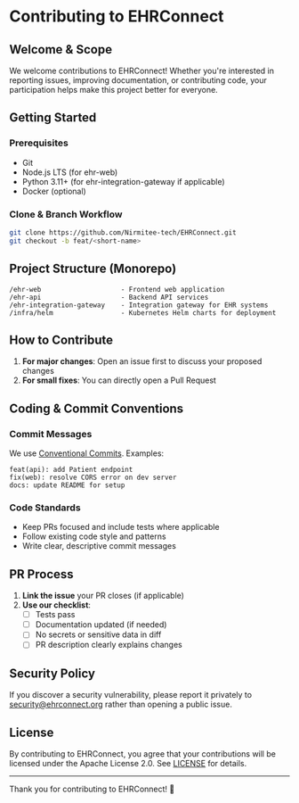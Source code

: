 # Contributing to EHRConnect

## Welcome & Scope

We welcome contributions to EHRConnect! Whether you're interested in reporting issues, improving documentation, or contributing code, your participation helps make this project better for everyone.

## Getting Started

### Prerequisites

- Git
- Node.js LTS (for ehr-web)
- Python 3.11+ (for ehr-integration-gateway if applicable)
- Docker (optional)

### Clone & Branch Workflow

```bash
git clone https://github.com/Nirmitee-tech/EHRConnect.git
git checkout -b feat/<short-name>
```

## Project Structure (Monorepo)

```
/ehr-web                    - Frontend web application
/ehr-api                    - Backend API services  
/ehr-integration-gateway    - Integration gateway for EHR systems
/infra/helm                 - Kubernetes Helm charts for deployment
```

## How to Contribute

1. **For major changes**: Open an issue first to discuss your proposed changes
2. **For small fixes**: You can directly open a Pull Request

## Coding & Commit Conventions

### Commit Messages

We use [Conventional Commits](https://www.conventionalcommits.org/). Examples:

```
feat(api): add Patient endpoint
fix(web): resolve CORS error on dev server
docs: update README for setup
```

### Code Standards

- Keep PRs focused and include tests where applicable
- Follow existing code style and patterns
- Write clear, descriptive commit messages

## PR Process

1. **Link the issue** your PR closes (if applicable)
2. **Use our checklist**:
   - [ ] Tests pass
   - [ ] Documentation updated (if needed)
   - [ ] No secrets or sensitive data in diff
   - [ ] PR description clearly explains changes

## Security Policy

If you discover a security vulnerability, please report it privately to security@ehrconnect.org rather than opening a public issue.

## License

By contributing to EHRConnect, you agree that your contributions will be licensed under the Apache License 2.0. See [LICENSE](./LICENSE) for details.

---

Thank you for contributing to EHRConnect! 🚀

